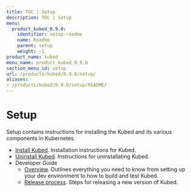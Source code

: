 ```yaml
---
title: TOC | Setup
description: TOC | Setup
menu:
  product_kubed_0.9.0:
    identifier: setup-readme
    name: Readme
    parent: setup
    weight: -1
product_name: kubed
menu_name: product_kubed_0.9.0
section_menu_id: setup
url: /products/kubed/0.9.0/setup/
aliases:
- /products/kubed/0.9.0/setup/README/
---
```


# Setup

Setup contains instructions for installing the Kubed and its various components in Kubernetes.

- [Install Kubed](/products/kubed/0.9.0/setup/install). Installation instructions for Kubed.
- [Uninstall Kubed](/products/kubed/0.9.0/setup/uninstall). Instructions for uninstallating Kubed.
- Developer Guide
  - [Overview](/products/kubed/0.9.0/setup/developer-guide/overview). Outlines everything you need to know from setting up your dev environment to how to build and test Kubed.
  - [Release process](/products/kubed/0.9.0/setup/developer-guide/release). Steps for releasing a new version of Kubed.
